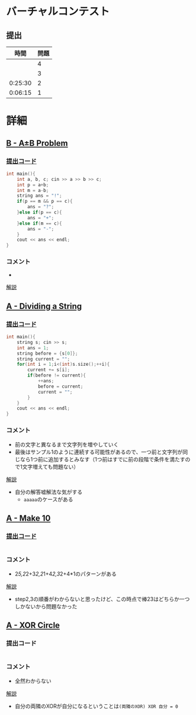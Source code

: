 # バーチャルコンテスト

## 提出
|  時間  |  問題  |
| ---- | ---- |
|  | 4 |
|  | 3 |
| 0:25:30 | 2 |
| 0:06:15 | 1 |

# 詳細
## [B - A±B Problem](https://atcoder.jp/contests/abc016/tasks/abc016_2)
### [提出コード](https://atcoder.jp/contests/abc016/submissions/32840527)
```c++
int main(){
    int a, b, c; cin >> a >> b >> c;
    int p = a+b;
    int m = a-b;
    string ans = "!";
    if(p == m && p == c){
        ans = "?";
    }else if(p == c){
        ans = "+";
    }else if(m == c){
        ans = "-";
    }
    cout << ans << endl;
}
```

### コメント

* 

[解説](https://www.slideshare.net/chokudai/abc016)


## [A - Dividing a String](https://atcoder.jp/contests/agc037/tasks/agc037_a)
### [提出コード](https://atcoder.jp/contests/agc037/submissions/32840595)
```c++
int main(){
    string s; cin >> s;
    int ans = 1;
    string before = {s[0]};
    string current = "";
    for(int i = 1;i<(int)s.size();++i){
        current += s[i];
        if(before != current){
            ++ans;
            before = current;
            current = "";
        }
    }
    cout << ans << endl;
}
```

### コメント

* 前の文字と異なるまで文字列を増やしていく
* 最後はサンプル1のように連続する可能性があるので、一つ前と文字列が同じなら1つ前に追加するとみなす（1つ前はすでに前の段階で条件を満たすので1文字増えても問題ない）

[解説](https://drken1215.hatenablog.com/entry/2020/11/11/164900)

* 自分の解答嘘解法な気がする
    * ```aaaaa```のケースがある

## [A - Make 10](https://atcoder.jp/contests/arc126/tasks/arc126_a)
### [提出コード]()

```c++

```

### コメント

* 2*5,2*2+3*2,2*1+4*2,3*2+4*1のパターンがある


[解説](https://atcoder.jp/contests/arc126/editorial/2623)

* step2,3の順番がわからないと思ったけど、この時点で棒23はどちらか一つしかないから問題なかった


## [A - XOR Circle](https://atcoder.jp/contests/agc035/tasks/agc035_a)
### 提出コード

```c++

```

### コメント

* 全然わからない

[解説](https://img.atcoder.jp/agc035/editorial.pdf)

* 自分の両隣のXORが自分になるということは```(両隣のXOR) XOR 自分 = 0```
